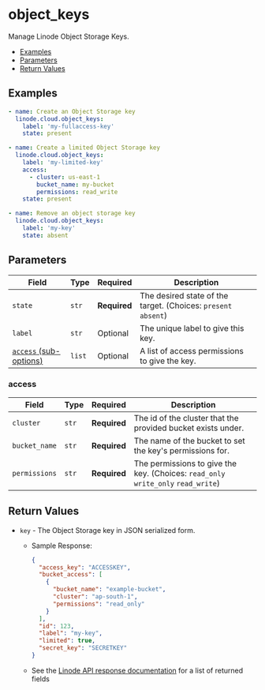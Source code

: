 # object_keys

Manage Linode Object Storage Keys.


- [Examples](#examples)
- [Parameters](#parameters)
- [Return Values](#return-values)

## Examples

```yaml
- name: Create an Object Storage key
  linode.cloud.object_keys:
    label: 'my-fullaccess-key'
    state: present
```

```yaml
- name: Create a limited Object Storage key
  linode.cloud.object_keys:
    label: 'my-limited-key'
    access:
      - cluster: us-east-1
        bucket_name: my-bucket
        permissions: read_write
    state: present
```

```yaml
- name: Remove an object storage key
  linode.cloud.object_keys:
    label: 'my-key'
    state: absent
```










## Parameters

| Field     | Type | Required | Description                                                                  |
|-----------|------|----------|------------------------------------------------------------------------------|
| `state` | `str` | **Required** | The desired state of the target.  (Choices:  `present` `absent`) |
| `label` | `str` | Optional | The unique label to give this key.   |
| [`access` (sub-options)](#access) | `list` | Optional | A list of access permissions to give the key.   |





### access

| Field     | Type | Required | Description                                                                  |
|-----------|------|----------|------------------------------------------------------------------------------|
| `cluster` | `str` | **Required** | The id of the cluster that the provided bucket exists under.   |
| `bucket_name` | `str` | **Required** | The name of the bucket to set the key's permissions for.   |
| `permissions` | `str` | **Required** | The permissions to give the key.  (Choices:  `read_only` `write_only` `read_write`) |






## Return Values

- `key` - The Object Storage key in JSON serialized form.

    - Sample Response:
        ```json
        {
          "access_key": "ACCESSKEY",
          "bucket_access": [
            {
              "bucket_name": "example-bucket",
              "cluster": "ap-south-1",
              "permissions": "read_only"
            }
          ],
          "id": 123,
          "label": "my-key",
          "limited": true,
          "secret_key": "SECRETKEY"
        }
        ```
    - See the [Linode API response documentation](https://www.linode.com/docs/api/object-storage/#object-storage-key-view__responses) for a list of returned fields


